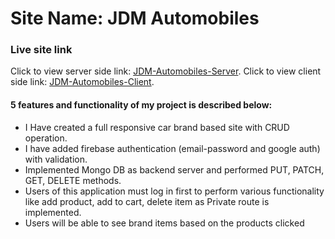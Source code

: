 # Site Name: JDM Automobiles
### Live site link
Click to view server side link: [JDM-Automobiles-Server](https://jdm-automobiles-server.onrender.com/).
Click to view client side link: [JDM-Automobiles-Client](https://jdm-automobiles.web.app/).

#### 5 features and functionality of my project is described below:

+ I Have created a full responsive car brand based site with CRUD operation.
+ I have added firebase authentication (email-password and google auth) with validation.
+ Implemented Mongo DB as backend server and performed PUT, PATCH, GET, DELETE methods.
+ Users of this application must log in first to perform various functionality like add product, add to cart, delete item as  Private route is implemented.
+ Users will be able to see brand items based on the products clicked